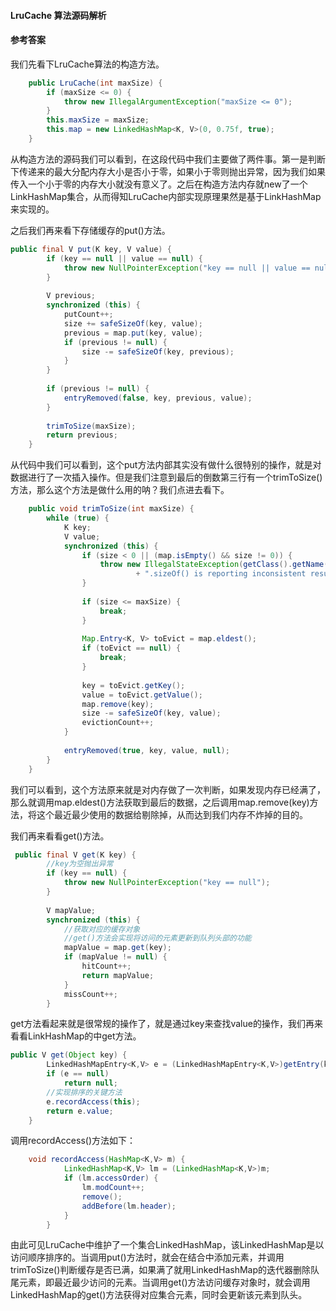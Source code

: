 #### LruCache 算法源码解析

#### 参考答案
我们先看下LruCache算法的构造方法。
```java
    public LruCache(int maxSize) {
        if (maxSize <= 0) {
            throw new IllegalArgumentException("maxSize <= 0");
        }
        this.maxSize = maxSize;
        this.map = new LinkedHashMap<K, V>(0, 0.75f, true);
    }
```
从构造方法的源码我们可以看到，在这段代码中我们主要做了两件事。第一是判断下传递来的最大分配内存大小是否小于零，如果小于零则抛出异常，因为我们如果传入一个小于零的内存大小就没有意义了。之后在构造方法内存就new了一个LinkHashMap集合，从而得知LruCache内部实现原理果然是基于LinkHashMap来实现的。

之后我们再来看下存储缓存的put()方法。
```java
public final V put(K key, V value) {
        if (key == null || value == null) {
            throw new NullPointerException("key == null || value == null");
        }
 
        V previous;
        synchronized (this) {
            putCount++;
            size += safeSizeOf(key, value);
            previous = map.put(key, value);
            if (previous != null) {
                size -= safeSizeOf(key, previous);
            }
        }
 
        if (previous != null) {
            entryRemoved(false, key, previous, value);
        }
 
        trimToSize(maxSize);
        return previous;
    }
```
从代码中我们可以看到，这个put方法内部其实没有做什么很特别的操作，就是对数据进行了一次插入操作。但是我们注意到最后的倒数第三行有一个trimToSize()方法，那么这个方法是做什么用的呐？我们点进去看下。
```java
    public void trimToSize(int maxSize) {
        while (true) {
            K key;
            V value;
            synchronized (this) {
                if (size < 0 || (map.isEmpty() && size != 0)) {
                    throw new IllegalStateException(getClass().getName()
                            + ".sizeOf() is reporting inconsistent results!");
                }
 
                if (size <= maxSize) {
                    break;
                }
 
                Map.Entry<K, V> toEvict = map.eldest();
                if (toEvict == null) {
                    break;
                }
 
                key = toEvict.getKey();
                value = toEvict.getValue();
                map.remove(key);
                size -= safeSizeOf(key, value);
                evictionCount++;
            }
 
            entryRemoved(true, key, value, null);
        }
    }
```
我们可以看到，这个方法原来就是对内存做了一次判断，如果发现内存已经满了，那么就调用map.eldest()方法获取到最后的数据，之后调用map.remove(key)方法，将这个最近最少使用的数据给剔除掉，从而达到我们内存不炸掉的目的。

我们再来看看get()方法。
```java
 public final V get(K key) {
        //key为空抛出异常
        if (key == null) {
            throw new NullPointerException("key == null");
        }
 
        V mapValue;
        synchronized (this) {
            //获取对应的缓存对象
            //get()方法会实现将访问的元素更新到队列头部的功能
            mapValue = map.get(key);
            if (mapValue != null) {
                hitCount++;
                return mapValue;
            }
            missCount++;
        }
```

get方法看起来就是很常规的操作了，就是通过key来查找value的操作，我们再来看看LinkHashMap的中get方法。

```java
public V get(Object key) {
        LinkedHashMapEntry<K,V> e = (LinkedHashMapEntry<K,V>)getEntry(key);
        if (e == null)
            return null;
        //实现排序的关键方法
        e.recordAccess(this);
        return e.value;
    }
```
调用recordAccess()方法如下：

```java
    void recordAccess(HashMap<K,V> m) {
            LinkedHashMap<K,V> lm = (LinkedHashMap<K,V>)m;
            if (lm.accessOrder) {
                lm.modCount++;
                remove();
                addBefore(lm.header);
            }
        }
```
由此可见LruCache中维护了一个集合LinkedHashMap，该LinkedHashMap是以访问顺序排序的。当调用put()方法时，就会在结合中添加元素，并调用trimToSize()判断缓存是否已满，如果满了就用LinkedHashMap的迭代器删除队尾元素，即最近最少访问的元素。当调用get()方法访问缓存对象时，就会调用LinkedHashMap的get()方法获得对应集合元素，同时会更新该元素到队头。